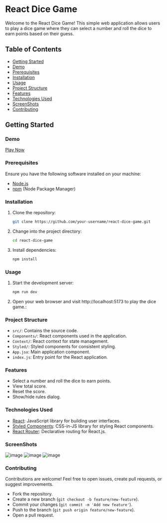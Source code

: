 # React Dice Game

Welcome to the React Dice Game! This simple web application allows users to play a dice game where they can select a number and roll the dice to earn points based on their guess.

## Table of Contents

- [Getting Started](#getting-started)
- [Demo](#demo)
- [Prerequisites](#prerequisites)
- [Installation](#installation)
- [Usage](#usage)
- [Project Structure](#project-structure)
- [Features](#features)
- [Technologies Used](#technologies-used)
- [ScreenShots](#screenShots)
- [Contributing](#contributing)

## Getting Started

### Demo

[Play Now](https://dice-game-seven-phi.vercel.app/)

### Prerequisites

Ensure you have the following software installed on your machine:

- [Node.js](https://nodejs.org/)
- [npm](https://www.npmjs.com/) (Node Package Manager)

### Installation

1. Clone the repository:

   ```bash
   git clone https://github.com/your-username/react-dice-game.git
   
2. Change into the project directory:

   ```bash
   cd react-dice-game

3. Install dependencies:

   ```bash
   npm install

### Usage

1. Start the development server:

   ```bash
   npm run dev
   
2. Open your web browser and visit http://localhost:5173 to play the dice game.:

### Project Structure

* `src/`: Contains the source code.
* `Components/`: React components used in the application.
* `Context/`: React context for state management.
* `Styled/`: Styled components for consistent styling.
* `App.jsx`: Main application component.
* `index.js`: Entry point for the React application.

### Features

* Select a number and roll the dice to earn points.
* View total score.
* Reset the score.
* Show/hide rules dialog.

### Technologies Used

- [React](https://react.dev/): JavaScript library for building user interfaces.
- [Styled Components](https://styled-components.com/): CSS-in-JS library for styling React components.
- [React Router](https://reactrouter.com/en/main): Declarative routing for React.js.

### ScreenShots

![image](https://github.com/Mayankkatheriya/Dice-game/assets/128832286/5570fa01-8126-4d1a-81c4-baee40b039ed)
![image](https://github.com/Mayankkatheriya/Dice-game/assets/128832286/80055ba9-4e81-4c85-a035-14f772f5510f)
![image](https://github.com/Mayankkatheriya/Dice-game/assets/128832286/7030e71f-e7f3-4735-b8fc-60c84b6dfbb7)

### Contributing

Contributions are welcome! Feel free to open issues, create pull requests, or suggest improvements.

* Fork the repository.
* Create a new branch (`git checkout -b feature/new-feature`).
* Commit your changes (`git commit -m 'Add new feature'`).
* Push to the branch (`git push origin feature/new-feature`).
* Open a pull request.
